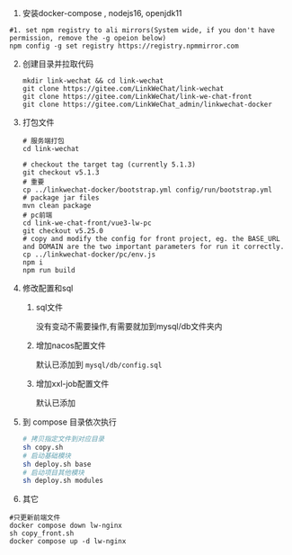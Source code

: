 

1. 安装docker-compose , nodejs16, openjdk11
```shell
#1. set npm registry to ali mirrors(System wide, if you don't have permission, remove the -g opeion below)
npm config -g set registry https://registry.npmmirror.com

```

2. 创建目录并拉取代码

   ```shell
   mkdir link-wechat && cd link-wechat
   git clone https://gitee.com/LinkWeChat/link-wechat
   git clone https://gitee.com/LinkWeChat/link-we-chat-front
   git clone https://gitee.com/LinkWeChat_admin/linkwechat-docker
   
   ```

3. 打包文件

   ```shell
   # 服务端打包
   cd link-wechat

   # checkout the target tag (currently 5.1.3)
   git checkout v5.1.3
   # 重要
   cp ../linkwechat-docker/bootstrap.yml config/run/bootstrap.yml
   # package jar files
   mvn clean package
   # pc前端
   cd link-we-chat-front/vue3-lw-pc
   git checkout v5.25.0
   # copy and modify the config for front project, eg. the BASE_URL and DOMAIN are the two important parameters for run it correctly.
   cp ../linkwechat-docker/pc/env.js
   npm i
   npm run build

   ```

4. 修改配置和sql

   1. sql文件

      没有变动不需要操作,有需要就加到mysql/db文件夹内

   2. 增加nacos配置文件

      默认已添加到 `mysql/db/config.sql`

   3. 增加xxl-job配置文件

      默认已添加

5. 到 compose 目录依次执行

   ```sh
   # 拷贝指定文件到对应目录
   sh copy.sh
   # 启动基础模块
   sh deploy.sh base
   # 启动项目其他模块
   sh deploy.sh modules
   ```

6. 其它
```shell
#只更新前端文件
docker compose down lw-nginx
sh copy_front.sh
docker compose up -d lw-nginx
```







